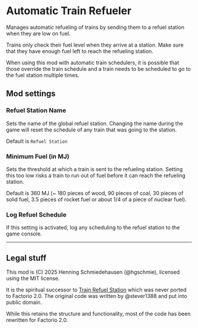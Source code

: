 # Automatic Train Refueler

Manages automatic refueling of trains by sending them to a refuel
station when they are low on fuel.

Trains only check their fuel level when they arrive at a station. Make
sure that they have enough fuel left to reach the refueling station.

When using this mod with automatic train schedulers, it is possible that those override the train schedule and a train needs to be scheduled to go to the fuel station multiple times.

## Mod settings

### Refuel Station Name

Sets the name of the global refuel station. Changing the name during the game will reset the schedule of any train that was going to the station.

Default is `Refuel Station`

### Minimum Fuel (in MJ)

Sets the threshold at which a train is sent to the refueling station. Setting this too low risks a train to run out of fuel before it can reach
the refueling station.

Default is 360 MJ (~ 180 pieces of wood, 90 pieces of coal, 30 pieces of solid fuel, 3.5 pieces of rocket fuel or about 1/4 of a piece of nuclear fuel).

### Log Refuel Schedule

If this setting is activated, log any scheduling to the refuel station to the game console.

----

## Legal stuff

This mod is (C) 2025 Henning Schmiedehausen (@hgschmie), licensed using the MIT license.

It is the spiritual successor to [Train Refuel
Station](https://mods.factorio.com/mod/TrainRefuelStation) which was
never ported to Factorio 2.0. The original code was written by
@stever1388 and put into public domain.

While this retains the structure and functionality, most of the code has been rewritten for Factorio 2.0.
